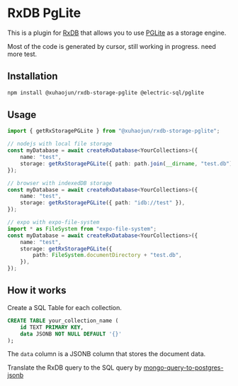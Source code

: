 # RxDB PgLite

This is a plugin for [RxDB](https://rxdb.info/) that allows you to use [PGLite](https://github.com/electric-sql/pglite) as a storage engine.

Most of the code is generated by cursor, still working in progress. need more test.

## Installation

```bash
npm install @xuhaojun/rxdb-storage-pglite @electric-sql/pglite
```

## Usage

```typescript
import { getRxStoragePGLite } from "@xuhaojun/rxdb-storage-pglite";

// nodejs with local file storage
const myDatabase = await createRxDatabase<YourCollections>({
    name: "test",
    storage: getRxStoragePGLite({ path: path.join(__dirname, "test.db") }),
});

// browser with indexedDB storage
const myDatabase = await createRxDatabase<YourCollections>({
    name: "test",
    storage: getRxStoragePGLite({ path: "idb://test" }),
});

// expo with expo-file-system
import * as FileSystem from "expo-file-system";
const myDatabase = await createRxDatabase<YourCollections>({
    name: "test",
    storage: getRxStoragePGLite({
        path: FileSystem.documentDirectory + "test.db",
    }),
});
```

## How it works

Create a SQL Table for each collection.

```sql
CREATE TABLE your_collection_name (
    id TEXT PRIMARY KEY,
    data JSONB NOT NULL DEFAULT '{}'
);
```

The `data` column is a JSONB column that stores the document data.

Translate the RxDB query to the SQL query by [mongo-query-to-postgres-jsonb](https://github.com/thomas4019/mongo-query-to-postgres-jsonb)
